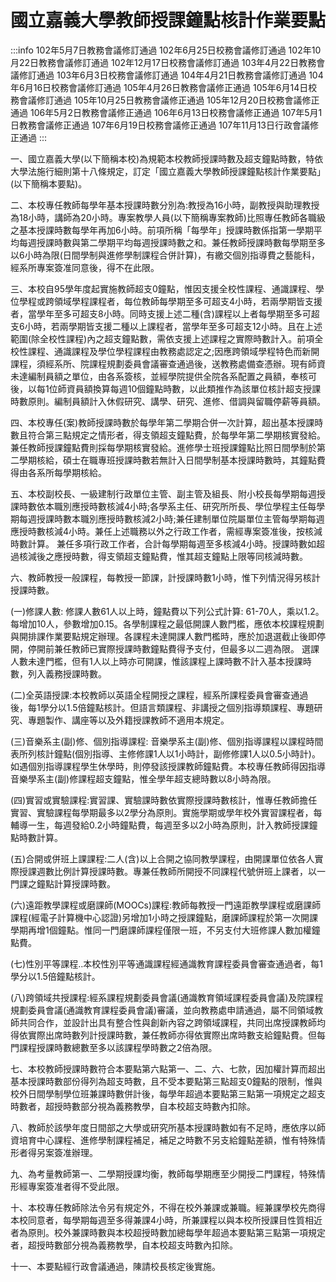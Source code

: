 # 國立嘉義大學教師授課鐘點核計作業要點

:::info
102年5月7日教務會議修訂通過
102年6月25日校務會議修訂通過
102年10月22日教務會議修訂通過
102年12月17日校務會議修訂通過
103年4月22日教務會議修訂通過
103年6月3日校務會議修訂通過
104年4月21日教務會議修訂通過
104年6月16日校務會議修訂通過
105年4月26日教務會議修正通過
105年6月14日校務會議修訂通過
105年10月25日教務會議修正通過
105年12月20日校務會議修正通過
106年5月2日教務會議修正通過
106年6月13日校務會議修正通過
107年5月1日教務會議修正通過
107年6月19日校務會議修正通過
107年11月13日行政會議修正通過
:::

一、國立嘉義大學(以下簡稱本校)為規範本校教師授課時數及超支鐘點時數，特依大學法施行細則第十八條規定，訂定「國立嘉義大學教師授課鐘點核計作業要點」(以下簡稱本要點)。

二、本校專任教師每學年基本授課時數分別為:教授為16小時，副教授與助理教授為18小時，講師為20小時。專案教學人員(以下簡稱專案教師)比照專任教師各職級之基本授課時數每學年再加6小時。前項所稱「每學年」授課時數係指第一學期平均每週授課時數與第二學期平均每週授課時數之和。兼任教師授課時數每學期至多以6小時為限(日間學制與進修學制課程合併計算)，有繳交個別指導費之藝能科，經系所專案簽准同意後，得不在此限。

三、本校自95學年度起實施教師超支0鐘點，惟因支援全校性課程、通識課程、學位學程或跨領域學程課程者，每位教師每學期至多可超支4小時，若兩學期皆支援者，當學年至多可超支8小時。同時支援上述二種(含)課程以上者每學期至多可超支6小時，若兩學期皆支援二種以上課程者，當學年至多可超支12小時。且在上述範圍(除全校性課程)內之超支鐘點數，需依支援上述課程之實際時數計入。前項全校性課程、通識課程及學位學程課程由教務處認定之;因應跨領域學程特色而新開課程，須經系所、院課程規劃委員會議審查通過後，送教務處備查憑辦。現有師資未達編制員額之單位，由各系簽核，並經學院提供全院各系配置之員額，奉核可後，以每1位師資員額換算每週10個鐘點時數，以此類推作為該單位核計超支授課時數原則。編制員額計入休假研究、講學、研究、進修、借調與留職停薪等員額。

四、本校專任(案)教師授課時數於每學年第二學期合併一次計算，超出基本授課時數且符合第三點規定之情形者，得支領超支鐘點費，於每學年第二學期核實發給。兼任教師授課鐘點費則採每學期核實發給。進修學士班授課鐘點比照日間學制於第二學期核給，碩士在職專班授課時數若無計入日間學制基本授課時數時，其鐘點費得由各系所每學期核給。

五、本校副校長、一級建制行政單位主管、副主管及組長、附小校長每學期每週授課時數依本職別應授時數核減4小時;各學系主任、研究所所長、學位學程主任每學期每週授課時數本職別應授時數核減2小時;兼任建制單位院屬單位主管每學期每週應授時數核減4小時。兼任上述職務以外之行政工作者，需經專案簽准後，按核減時數計算。
兼任多項行政工作者，合計每學期每週至多核減4小時。授課時數如超過核減後之應授時數，得支領超支鐘點費，惟其超支鐘點上限等同核減時數。

六、教師教授一般課程，每教授一節課，計授課時數1小時，惟下列情況得另核計授課時數。

(一)修課人數:
修課人數61人以上時，鐘點費以下列公式計算:
61-70人，乘以1.2。每增加10人，參數增加0.15。各學制課程之最低開課人數門檻，應依本校課程規劃與開排課作業要點規定辦理。各課程未達開課人數門檻時，應於加退選截止後即停開，停開前兼任教師已實際授課時數鐘點費得予支付，但最多以二週為限。
選課人數未達門檻，但有1人以上時亦可開課，惟該課程上課時數不計入基本授課時數，列入義務授課時數。

(二)全英語授課:本校教師以英語全程開授之課程，經系所課程委員會審查通過後，每1學分以1.5倍鐘點核計。但語言類課程、非講授之個別指導類課程、專題研究、專題製作、講座等以及外籍授課教師不適用本規定。

(三)音樂系主(副)修、個別指導課程:
音樂學系主(副)修、個別指導課程以課程時間表所列核計鐘點(個別指導、主修修課1人以1小時計，副修修課1人以0.5小時計)。如遇個別指導課程學生休學時，則停發該授課教師鐘點費。本校專任教師得因指導音樂學系主(副)修課程超支鐘點，惟全學年超支總時數以8小時為限。

(四)實習或實驗課程:實習課、實驗課時數依實際授課時數核計，惟專任教師擔任實習、實驗課程每學期最多以2學分為原則。實施學期或學年校外實習課程者，每輔導一生，每週發給0.2小時鐘點費，每週至多以2小時為原則，計入教師授課鐘點時數計算。

(五)合開或併班上課課程:二人(含)以上合開之協同教學課程，由開課單位依各人實際授課週數比例計算授課時數。專兼任教師所開授不同課程代號併班上課者，以一門課之鐘點計算授課時數。

(六)遠距教學課程或磨課師(MOOCs)課程:教師每教授一門遠距教學課程或磨課師課程(經電子計算機中心認證)另增加1小時之授課鐘點，磨課師課程於第一次開課學期再增1個鐘點。惟同一門磨課師課程僅限一班，不另支付大班修課人數加權鐘點費。

(七)性別平等課程‥本校性別平等通識課程經通識教育課程委員會審查通過者，每1學分以1.5倍鐘點核計。

(八)跨領域共授課程:經系課程規劃委員會議(通識教育領域課程委員會議)及院課程規劃委員會議(通識教育課程委員會議)審議，並向教務處申請通過，屬不同領域教師共同合作，並設計出具有整合性與創新內容之跨領域課程，共同出席授課教師均得依實際出席時數列計授課時數，兼任教師亦得依實際出席時數支給鐘點費。但每門課程授課時數總數至多以該課程學時數之2倍為限。

七、本校教師授課時數符合本要點第六點第一、二、六、七款，因加權計算而超出基本授課時數部份得列為超支時數，且不受本要點第三點超支0鐘點的限制，惟與校外日間學制學位班兼課時數併計後，每學年超過本要點第三點第一項規定之超支時數者，超授時數部分視為義務教學，自本校超支時數內扣除。

八、教師於該學年度日間部之大學或研究所基本授課時數如有不足時，應依序以師資培育中心課程、進修學制課程補足，補足之時數不另支給鐘點差額，惟有特殊情形者得另案簽准辦理。

九、為考量教師第一、二學期授課均衡，教師每學期應至少開授二門課程，特殊情形經專案簽准者得不受此限。

十、本校專任教師除法令另有規定外，不得在校外兼課或兼職。經兼課學校先商得本校同意者，每學期每週至多得兼課4小時，所兼課程以與本校所授課目性質相近者為原則。校外兼課時數與本校超授時數加總每學年超過本要點第三點第一項規定者，超授時數部分視為義務教學，自本校超支時數內扣除。

十一、本要點經行政會議通過，陳請校長核定後實施。
